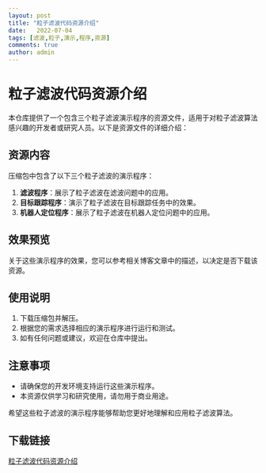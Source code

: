 ```yaml
---
layout: post
title: "粒子滤波代码资源介绍"
date:   2022-07-04
tags: [滤波,粒子,演示,程序,资源]
comments: true
author: admin
---
```

# 粒子滤波代码资源介绍

本仓库提供了一个包含三个粒子滤波演示程序的资源文件，适用于对粒子滤波算法感兴趣的开发者或研究人员。以下是资源文件的详细介绍：

## 资源内容

压缩包中包含了以下三个粒子滤波的演示程序：

1. **滤波程序**：展示了粒子滤波在滤波问题中的应用。
2. **目标跟踪程序**：演示了粒子滤波在目标跟踪任务中的效果。
3. **机器人定位程序**：展示了粒子滤波在机器人定位问题中的应用。

## 效果预览

关于这些演示程序的效果，您可以参考相关博客文章中的描述，以决定是否下载该资源。

## 使用说明

1. 下载压缩包并解压。
2. 根据您的需求选择相应的演示程序进行运行和测试。
3. 如有任何问题或建议，欢迎在仓库中提出。

## 注意事项

- 请确保您的开发环境支持运行这些演示程序。
- 本资源仅供学习和研究使用，请勿用于商业用途。

希望这些粒子滤波的演示程序能够帮助您更好地理解和应用粒子滤波算法。

## 下载链接

[粒子滤波代码资源介绍](https://pan.quark.cn/s/0b34ba45b9c3)